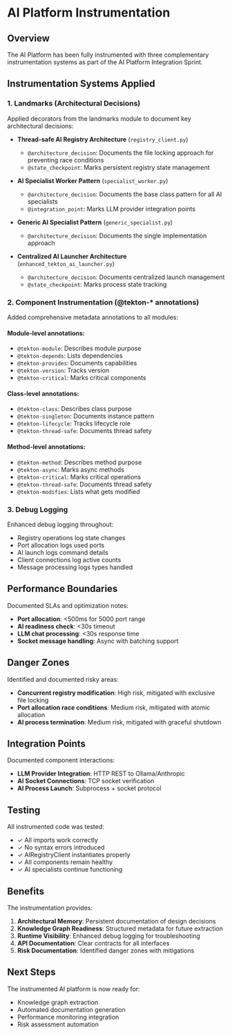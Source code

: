 # AI Platform Instrumentation

## Overview

The AI Platform has been fully instrumented with three complementary instrumentation systems as part of the AI Platform Integration Sprint.

## Instrumentation Systems Applied

### 1. Landmarks (Architectural Decisions)

Applied decorators from the landmarks module to document key architectural decisions:

- **Thread-safe AI Registry Architecture** (`registry_client.py`)
  - `@architecture_decision`: Documents the file locking approach for preventing race conditions
  - `@state_checkpoint`: Marks persistent registry state management
  
- **AI Specialist Worker Pattern** (`specialist_worker.py`)
  - `@architecture_decision`: Documents the base class pattern for all AI specialists
  - `@integration_point`: Marks LLM provider integration points
  
- **Generic AI Specialist Pattern** (`generic_specialist.py`)
  - `@architecture_decision`: Documents the single implementation approach
  
- **Centralized AI Launcher Architecture** (`enhanced_tekton_ai_launcher.py`)
  - `@architecture_decision`: Documents centralized launch management
  - `@state_checkpoint`: Marks process state tracking

### 2. Component Instrumentation (@tekton-* annotations)

Added comprehensive metadata annotations to all modules:

#### Module-level annotations:
- `@tekton-module`: Describes module purpose
- `@tekton-depends`: Lists dependencies
- `@tekton-provides`: Documents capabilities
- `@tekton-version`: Tracks version
- `@tekton-critical`: Marks critical components

#### Class-level annotations:
- `@tekton-class`: Describes class purpose
- `@tekton-singleton`: Documents instance pattern
- `@tekton-lifecycle`: Tracks lifecycle role
- `@tekton-thread-safe`: Documents thread safety

#### Method-level annotations:
- `@tekton-method`: Describes method purpose
- `@tekton-async`: Marks async methods
- `@tekton-critical`: Marks critical operations
- `@tekton-thread-safe`: Documents thread safety
- `@tekton-modifies`: Lists what gets modified

### 3. Debug Logging

Enhanced debug logging throughout:

- Registry operations log state changes
- Port allocation logs used ports
- AI launch logs command details
- Client connections log active counts
- Message processing logs types handled

## Performance Boundaries

Documented SLAs and optimization notes:

- **Port allocation**: <500ms for 5000 port range
- **AI readiness check**: <30s timeout
- **LLM chat processing**: <30s response time
- **Socket message handling**: Async with batching support

## Danger Zones

Identified and documented risky areas:

- **Concurrent registry modification**: High risk, mitigated with exclusive file locking
- **Port allocation race conditions**: Medium risk, mitigated with atomic allocation
- **AI process termination**: Medium risk, mitigated with graceful shutdown

## Integration Points

Documented component interactions:

- **LLM Provider Integration**: HTTP REST to Ollama/Anthropic
- **AI Socket Connections**: TCP socket verification
- **AI Process Launch**: Subprocess + socket protocol

## Testing

All instrumented code was tested:
- ✓ All imports work correctly
- ✓ No syntax errors introduced
- ✓ AIRegistryClient instantiates properly
- ✓ All components remain healthy
- ✓ AI specialists continue functioning

## Benefits

The instrumentation provides:

1. **Architectural Memory**: Persistent documentation of design decisions
2. **Knowledge Graph Readiness**: Structured metadata for future extraction
3. **Runtime Visibility**: Enhanced debug logging for troubleshooting
4. **API Documentation**: Clear contracts for all interfaces
5. **Risk Documentation**: Identified danger zones with mitigations

## Next Steps

The instrumented AI platform is now ready for:
- Knowledge graph extraction
- Automated documentation generation
- Performance monitoring integration
- Risk assessment automation